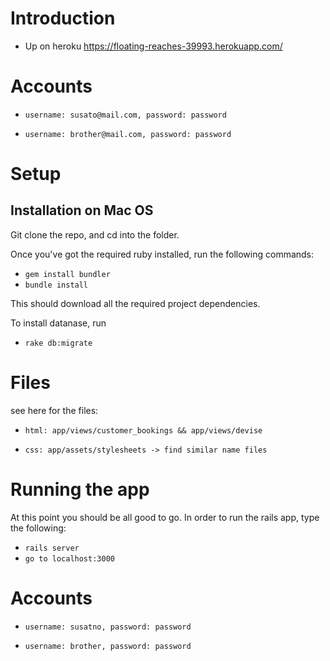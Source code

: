 # Introduction
* Up on heroku https://floating-reaches-39993.herokuapp.com/

# Accounts

* `username: susato@mail.com, password: password`

* `username: brother@mail.com, password: password`


# Setup

## Installation on Mac OS 

Git clone the repo, and cd into the folder.

Once you've got the required ruby installed, run the following commands:

* `gem install bundler`
* `bundle install`

This should download all the required project dependencies.

To install datanase, run

* `rake db:migrate`


# Files
see here for the files: 

* `html: app/views/customer_bookings && app/views/devise`

* `css: app/assets/stylesheets -> find similar name files`


# Running the app
At this point you should be all good to go. In order to run the rails app, type the following:

* `rails server`
* `go to localhost:3000`

# Accounts

* `username: susatno, password: password`

* `username: brother, password: password`


